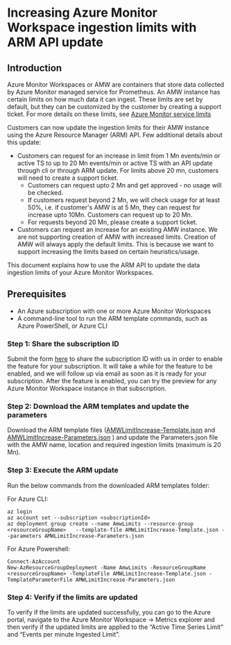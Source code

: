 # Increasing Azure Monitor Workspace ingestion limits with ARM API update

## Introduction
Azure Monitor Workspaces or AMW are containers that store data collected by Azure Monitor managed service for Prometheus. An AMW instance has certain limits on how much data it can ingest. These limits are set by default, but they can be customized by the customer by creating a support ticket. For more details on these limits, see [Azure Monitor service limits](https://learn.microsoft.com/azure/azure-monitor/service-limits#prometheus-metrics)

Customers can now update the ingestion limits for their AMW instance using the Azure Resource Manager (ARM) API. Few additional details about this update:
- Customers can request for an increase in limit from 1 Mn events/min or active TS to up to 20 Mn events/min or active TS with an API update through cli or through ARM update. For limits above 20 mn, customers will need to create a support ticket.
  - Customers can request upto 2 Mn and get approved - no usage will be checked.
  - If customers request beyond 2 Mn, we will check usage for at least 50%, i.e. if customer's AMW is at 5 Mn, they can request for increase upto 10Mn. Customers can request up to 20 Mn.
  - For requests beyond 20 Mn, please create a support ticket.
- Customers can request an increase for an existing AMW instance. We are not supporting creation of AMW with increased limits. Creation of AMW will always apply the default limits. This is because we want to support increasing the limits based on certain heuristics/usage.

This document explains how to use the ARM API to update the data ingestion limits of your Azure Monitor Workspaces. 

## Prerequisites

- An Azure subscription with one or more Azure Monitor Workspaces
- A command-line tool to run the ARM template commands, such as Azure PowerShell, or Azure CLI


### Step 1: Share the subscription ID

Submit the form [here](https://forms.microsoft.com/r/8P9F2GS7k4) to share the subscription ID with us in order to enable the feature for your subscription. It will take a while for the feature to be enabled, and we will follow up via email as soon as it is ready for your subscription. After the feature is enabled, you can try the preview for any Azure Monitor Workspace instance in that subscription.

### Step 2: Download the ARM templates and update the parameters

Download the ARM template files ([AMWLimitIncrease-Template.json](./AMWLimitIncrease-Template.json) and [AMWLimitIncrease-Parameters.json](./AMWLimitIncrease-Parameters.json) ) and update the Parameters.json file with the AMW name, location and required ingestion limits (maximum is 20 Mn).

### Step 3: Execute the ARM update

Run the below commands from the downloaded ARM templates folder:

For Azure CLI:

```azurecli
az login
az account set --subscription <subscriptionId>
az deployment group create --name AmwLimits --resource-group <resourceGroupName>   --template-file AMWLimitIncrease-Template.json --parameters AMWLimitIncrease-Parameters.json
```

For Azure Powershell:

```
Connect-AzAccount
New-AzResourceGroupDeployment -Name AmwLimits -ResourceGroupName  <resourceGroupName> -TemplateFile AMWLimitIncrease-Template.json -TemplateParameterFile AMWLimitIncrease-Parameters.json
```

### Step 4: Verify if the limits are updated

To verify if the limits are updated successfully, you can go to the Azure portal, navigate to the Azure Monitor Workspace -> Metrics explorer and then verify if the updated limits are applied to the “Active Time Series Limit” and “Events per minute Ingested Limit”.


